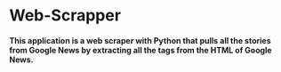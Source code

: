 # Web-Scrapper
#### This application is a web scraper with Python that pulls all the stories from Google News by extracting all the tags from the HTML of Google News.
